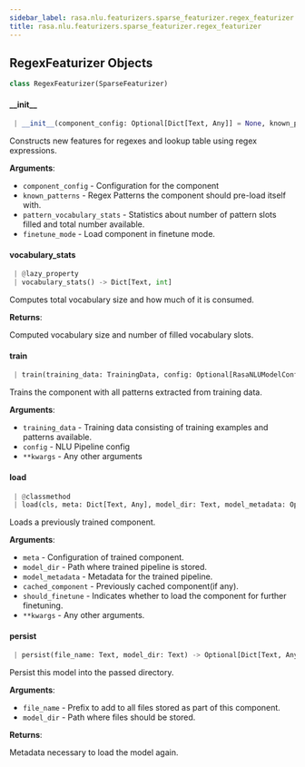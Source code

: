 ```yaml
---
sidebar_label: rasa.nlu.featurizers.sparse_featurizer.regex_featurizer
title: rasa.nlu.featurizers.sparse_featurizer.regex_featurizer
---
```

## RegexFeaturizer Objects

```python
class RegexFeaturizer(SparseFeaturizer)
```

#### \_\_init\_\_

```python
 | __init__(component_config: Optional[Dict[Text, Any]] = None, known_patterns: Optional[List[Dict[Text, Text]]] = None, pattern_vocabulary_stats: Optional[Dict[Text, int]] = None, finetune_mode: bool = False) -> None
```

Constructs new features for regexes and lookup table using regex expressions.

**Arguments**:

- `component_config` - Configuration for the component
- `known_patterns` - Regex Patterns the component should pre-load itself with.
- `pattern_vocabulary_stats` - Statistics about number of pattern slots filled
  and total number available.
- `finetune_mode` - Load component in finetune mode.

#### vocabulary\_stats

```python
 | @lazy_property
 | vocabulary_stats() -> Dict[Text, int]
```

Computes total vocabulary size and how much of it is consumed.

**Returns**:

  Computed vocabulary size and number of filled vocabulary slots.

#### train

```python
 | train(training_data: TrainingData, config: Optional[RasaNLUModelConfig] = None, **kwargs: Any, ,) -> None
```

Trains the component with all patterns extracted from training data.

**Arguments**:

- `training_data` - Training data consisting of training examples and patterns
  available.
- `config` - NLU Pipeline config
- `**kwargs` - Any other arguments

#### load

```python
 | @classmethod
 | load(cls, meta: Dict[Text, Any], model_dir: Text, model_metadata: Optional[Metadata] = None, cached_component: Optional["RegexFeaturizer"] = None, should_finetune: bool = False, **kwargs: Any, ,) -> "RegexFeaturizer"
```

Loads a previously trained component.

**Arguments**:

- `meta` - Configuration of trained component.
- `model_dir` - Path where trained pipeline is stored.
- `model_metadata` - Metadata for the trained pipeline.
- `cached_component` - Previously cached component(if any).
- `should_finetune` - Indicates whether to load the component for further
  finetuning.
- `**kwargs` - Any other arguments.

#### persist

```python
 | persist(file_name: Text, model_dir: Text) -> Optional[Dict[Text, Any]]
```

Persist this model into the passed directory.

**Arguments**:

- `file_name` - Prefix to add to all files stored as part of this component.
- `model_dir` - Path where files should be stored.
  

**Returns**:

  Metadata necessary to load the model again.

